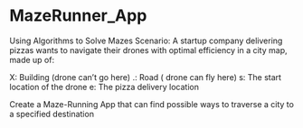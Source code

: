 # MazeRunner_App
Using Algorithms to Solve Mazes
Scenario: A startup company delivering pizzas wants to navigate their drones with optimal efficiency in a city map, made up of:

X:  Building (drone can’t go here)
.:  Road ( drone can fly here)
s:  The start location of the drone
e: The pizza delivery location

Create a Maze-Running App that can find possible ways to traverse a city to a specified destination
